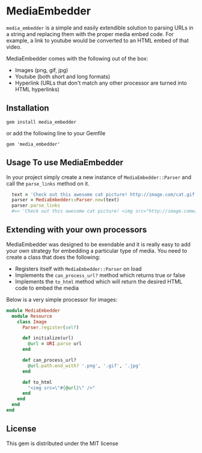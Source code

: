 # MediaEmbedder
`media_embedder` is a simple and easily extendible solution to parsing URLs in
a string and replacing them with the proper media embed code. For example, a
link to youtube would be converted to an HTML embed of that video.

MediaEmbedder comes with the following out of the box:
* Images (png, gif, jpg)
* Youtube (both short and long formats)
* Hyperlink (URLs that don't match any other processor are turned into HTML hyperlinks)

## Installation
```
gem install media_embedder
```

or add the following line to your Gemfile
```
gem 'media_embedder'
```

## Usage To use MediaEmbedder 
In your project simply create a new instance of
`MediaEmbedder::Parser` and call the `parse_links` method on it.

```ruby
  text = 'Check out this awesome cat picture! http://image.com/cat.gif'
  parser = MediaEmbedder::Parser.new(text)
  parser.parse_links
  #=> 'Check out this awesome cat picture! <img src="http://image.come/cat.gif" />'
```

## Extending with your own processors
MediaEmbedder was designed to be exendable and it is really easy to add your
own strategy for embedding a particular type of media. You need to create a
class that does the following:
* Registers itself with `MediaEmbedder::Parser` on load
* Implements the `can_process_url?` method which returns true or false 
* Implements the `to_html` method which will return the desired HTML code to embed the media

Below is a very simple processor for images:
```ruby
module MediaEmbedder
  module Resource
    class Image
      Parser.register(self)

      def initialize(url)
        @url = URI.parse url
      end

      def can_process_url?
        @url.path.end_with? '.png', '.gif', '.jpg'
      end

      def to_html
        "<img src=\"#{@url}\" />"
      end
    end
  end
end
```

## License
This gem is distributed under the MIT license
